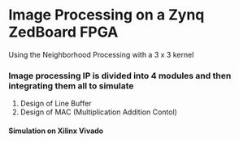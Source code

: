 # Image Processing on a Zynq ZedBoard FPGA
Using the Neighborhood Processing with a 3 x 3 kernel

### Image processing IP is divided into 4 modules and then integrating them all to simulate
1. Design of Line Buffer
2. Design of MAC (Multiplication Addition Contol)


#### Simulation on Xilinx Vivado
